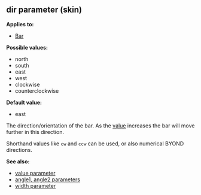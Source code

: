 ## dir parameter (skin)

<!-- -->
**Applies to:**
+   [Bar](/ref/%7Bskin%7D/control/bar.md) 
<!-- -->
**Possible values:**
+   north
+   south
+   east
+   west
+   clockwise
+   counterclockwise
<!-- -->
**Default value:**
+   east


The direction/orientation of the bar. As the
[value](/ref/%7Bskin%7D/param/value.md) increases the bar will move
further in this direction. 

Shorthand values like `cw` and `ccw`
can be used, or also numerical BYOND directions.

**See also:**
+   [value parameter](/ref/%7Bskin%7D/param/angle.md) 
+   [angle1, angle2 parameters](/ref/%7Bskin%7D/param/angle.md) 
+   [width parameter](/ref/%7Bskin%7D/param/width.md) 